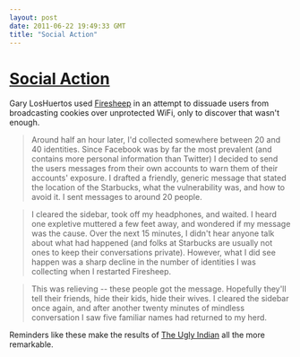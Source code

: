 ```yaml
---
layout: post
date: 2011-06-22 19:49:33 GMT
title: "Social Action"
---
```

# [Social Action](http://technologysufficientlyadvanced.blogspot.com/2010/10/herding-firesheep-in-new-york-city.html)

Gary LosHuertos used [Firesheep][2] in an attempt to dissuade users from broadcasting cookies over unprotected WiFi, only to discover that wasn't enough.

[2]: http://codebutler.com/firesheep



> Around half an hour later, I'd collected somewhere between 20 and 40 identities. Since Facebook was by far the most prevalent (and contains more personal information than Twitter) I decided to send the users messages from their own accounts to warn them of their accounts' exposure. I drafted a friendly, generic message that stated the location of the Starbucks, what the vulnerability was, and how to avoid it. I sent messages to around 20 people.

> 

> I cleared the sidebar, took off my headphones, and waited. I heard one expletive muttered a few feet away, and wondered if my message was the cause. Over the next 15 minutes, I didn't hear anyone talk about what had happened (and folks at Starbucks are usually not ones to keep their conversations private). However, what I did see happen was a sharp decline in the number of identities I was collecting when I restarted Firesheep.

> 

> This was relieving -- these people got the message. Hopefully they'll tell their friends, hide their kids, hide their wives. I cleared the sidebar once again, and after another twenty minutes of mindless conversation I saw five familiar names had returned to my herd.



Reminders like these make the results of [The Ugly Indian][3] all the more remarkable.



[3]: http://theuglyindian.com/
